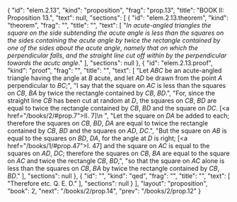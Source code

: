 {
  "id": "elem.2.13",
  "kind": "proposition",
  "frag": "prop.13",
  "title": "BOOK II: Proposition 13.",
  "text": null,
  "sections": [
    {
      "id": "elem.2.13.theorem",
      "kind": "theorem",
      "frag": "",
      "title": "",
      "text": [
        "<var>In acute-angled triangles the square on the side subtending the acute angle is less than the squares on the sides containing the acute angle by twice the rectangle contained by one of the sides about the acute angle</var>, <var>namely that on which the perpendicular falls</var>, <var>and the straight line cut off within by the perpendicular towards the acutc angle</var>."
      ],
      "sections": null
    },
    {
      "id": "elem.2.13.proof",
      "kind": "proof",
      "frag": "",
      "title": "",
      "text": [
        "Let <var>ABC</var> be an acute-angled triangle having the angle at <var>B</var> acute, and let <var>AD</var> be drawn from the point <var>A</var> perpendicular to <var>BC</var>;",
        "I say that the square on <var>AC</var> is less than the squares on <var>CB</var>, <var>BA</var> by twice the rectangle contained by <var>CB</var>, <var>BD</var>.",
        "For, since the straight line <var>CB</var> has been cut at random at <var>D</var>, the squares on <var>CB</var>, <var>BD</var> are equal to twice the rectangle contained by <var>CB</var>, <var>BD</var> and the square on <var>DC</var>. [<a href=\"/books/2/#prop.7\">II. 7</a>]\n       ",
        "Let the square on <var>DA</var> be added to each; therefore the squares on <var>CB</var>, <var>BD</var>, <var>DA</var> are equal to twice the rectangle contained by <var>CB</var>, <var>BD</var> and the squares on <var>AD</var>, <var>DC</var>.",
        "But the square on <var>AB</var> is equal to the squares on <var>BD</var>, <var>DA</var>, for the angle at <var>D</var> is right; [<a href=\"/books/1/#prop.47\">I. 47</a>] and the square on <var>AC</var> is equal to the squares on <var>AD</var>, <var>DC</var>; therefore the squares on <var>CB</var>, <var>BA</var> are equal to the square on <var>AC</var> and twice the rectangle <var>CB</var>, <var>BD</var>,",
        "so that the square on <var>AC</var> alone is less than the squares on <var>CB</var>, <var>BA</var> by twice the rectangle contained by <var>CB</var>, <var>BD</var>."
      ],
      "sections": null
    },
    {
      "id": "",
      "kind": "qed",
      "frag": "",
      "title": "",
      "text": [
        "Therefore etc. Q. E. D."
      ],
      "sections": null
    }
  ],
  "layout": "proposition",
  "book": 2,
  "next": "/books/2/prop.14",
  "prev": "/books/2/prop.12"
}
